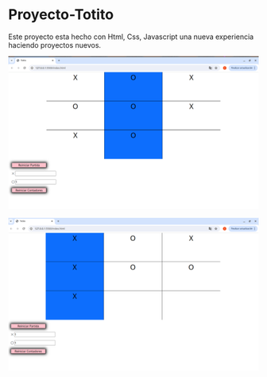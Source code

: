 # Proyecto-Totito

Este proyecto esta hecho con Html, Css, Javascript
una nueva experiencia haciendo proyectos nuevos.

![alt text](presentacion.png)

![alt text](presentacion2.png)